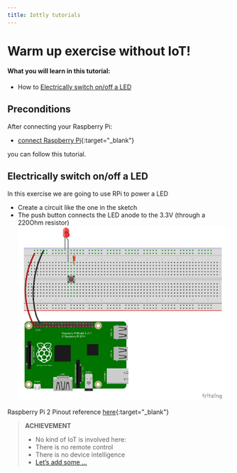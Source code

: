 ```yaml
---
title: Iottly tutorials
---
```


# Warm up exercise without IoT!

#### What you will learn in this tutorial:
- How to [Electrically switch on/off a LED](#electrically-switch-onoff-a-led)


## Preconditions
After connecting your Raspberry Pi:
- [connect Raspberry Pi](https://github.com/tomorrowdata/iottly-docs.github.io/blob/WIP/tutorial_connect_raspberrypi.md){:target="_blank"}  

you can follow this tutorial.

## Electrically switch on/off a LED

In this exercise we are going to use RPi to power a LED
- Create a circuit like the one in the sketch
- The push button connects the LED anode to the 3.3V (through a 220Ohm resistor)
![Alt text](/images/hardware_set_up.png)

Raspberry Pi 2 Pinout reference [here](http://www.jameco.com/Jameco/workshop/circuitnotes/raspberry_pi_circuit_note_fig2a.jpg){:target="_blank"} 


> **ACHIEVEMENT**
>- No kind of IoT is involved here:
>- There is no remote control
>- There is no device intelligence
>- [Let’s add some ...](https://github.com/tomorrowdata/iottly-docs.github.io/blob/WIP/IoT_Actuator_Hello_World.md)



